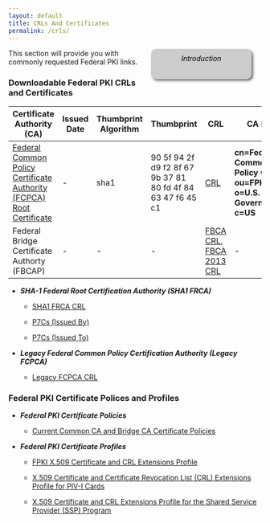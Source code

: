 ```yaml
---
layout: default
title: CRLs And Certificates
permalink: /crls/
---
```

<div style="float:right; padding:10px; margin-right:20px; border-radius:10px; width:180px; height:40px; box-shadow:3px 3px 5px 0px; text-align:center; background-color:#CCC; color:#666666">
<div style="color:#000000">
<em>Introduction</em>
</div>
</div>

This section will provide you with commonly requested Federal PKI links.

### Downloadable Federal PKI CRLs and Certificates ###

|Certificate Authority (CA)|Issued Date|Thumbprint Algorithm|Thumbprint|CRL|CA DN|Certs Issued By CA|Certs Issued to CA| 
|---|---|---|---|---|---|---|---|
|[Federal Common Policy Certificate Authority  (FCPCA) Root Certificate](http://http.fpki.gov/fcpca/fcpca.crt)|-|sha1|90 5f 94 2f d9 f2 8f 67 9b 37 81 80 fd 4f 84 63 47 f6 45 c1|[CRL](http://http.fpki.gov/fcpca/fcpca.crl)|**cn=Federal Common Policy CA, ou=FPKI, o=U.S. Government, c=US**|[IssuedBy](http://http.fpki.gov/fcpca/caCertsIssuedByfcpca.p7c) [IssuedTo]http://http.fpki.gov/fcpca/caCertsIssuedTofcpca.p7c)|
|Federal Bridge Certificate Authorty (FBCAP)|-|-|-|[FBCA CRL](http://http.fpki.gov/bridge/fbca.crl), [FBCA 2013 CRL](http://http.fpki.gov/bridge/fbca2013.crl)|-|[Certs Issued By FBCA](http://http.fpki.gov/bridge/caCertsIssuedByfbca2013.p7c)|[Certs Issued To FBCA](http://http.fpki.gov/bridge/caCertsIssuedTofbca2013.p7c)|

* ***SHA-1 Federal Root Certification Authority (SHA1 FRCA)***

     * [SHA1 FRCA CRL](http://http.fpki.gov/sha1frca/sha1frca.cr)

     * [P7Cs (Issued By)](http://http.fpki.gov/sha1frca/caCertsIssuedBysha1frca.p7c)

     * [P7Cs (Issued To)](http://http.fpki.gov/sha1frca/caCertsIssuedTosha1frca.p7c)

* ***Legacy Federal Common Policy Certification Authority (Legacy FCPCA)***

     * [Legacy FCPCA CRL](http://fpkia.gsa.gov/CommonPolicy/CommonPolicy%281%29.crl)

### Federal PKI Certificate Polices and Profiles ###

* ***Federal PKI Certificate Policies***

     * [Current Common CA and Bridge CA Certificate Policies](https://www.idmanagement.gov/IDM/s/article_content_old?tag=a0Gt0000000SfwS) 

- ***Federal PKI Certificate Profiles***

     * [FPKI X.509 Certificate and CRL Extensions Profile](https://www.idmanagement.gov/IDM/s/document_detail?Id=kA0t00000008Od8CAE)

     * [X.509 Certificate and Certificate Revocation List (CRL) Extensions Profile for PIV-I Cards](https://www.idmanagement.gov/IDM/s/document_detail?Id=kA0t00000008ObiCAE)

     * [X.509 Certificate and CRL Extensions Profile for the Shared Service Provider (SSP) Program](https://www.idmanagement.gov/IDM/s/document_detail?Id=kA0t0000000GmdcCAC)










